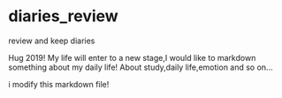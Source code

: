# diaries_review
review and keep diaries

Hug 2019!
My life will enter to a new stage,I would like to markdown something about my daily life!
About study,daily life,emotion and so on...

i modify this markdown file!
